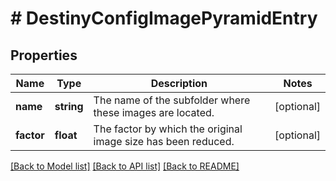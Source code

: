 # # DestinyConfigImagePyramidEntry

## Properties

Name | Type | Description | Notes
------------ | ------------- | ------------- | -------------
**name** | **string** | The name of the subfolder where these images are located. | [optional]
**factor** | **float** | The factor by which the original image size has been reduced. | [optional]

[[Back to Model list]](../../README.md#models) [[Back to API list]](../../README.md#endpoints) [[Back to README]](../../README.md)
